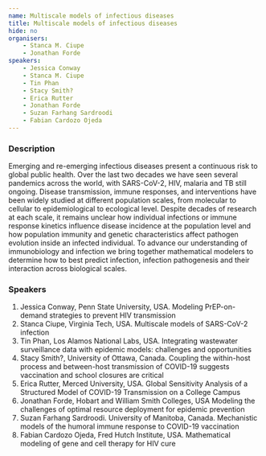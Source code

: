 ```yaml
---
name: Multiscale models of infectious diseases
title: Multiscale models of infectious diseases
hide: no
organisers:
    - Stanca M. Ciupe
    - Jonathan Forde
speakers:
    - Jessica Conway
    - Stanca M. Ciupe
    - Tin Phan
    - Stacy Smith?
    - Erica Rutter
    - Jonathan Forde
    - Suzan Farhang Sardroodi
    - Fabian Cardozo Ojeda
---
```

<h3 class="font-weight-light mb-3">Description</h3>

Emerging and re-emerging infectious diseases present a continuous risk to global public health. Over the last two decades we have seen several pandemics across the world, with SARS-CoV-2, HIV, malaria and TB still ongoing. Disease transmission, immune responses, and interventions have been widely studied at different population scales, from molecular to cellular to epidemiological to ecological level. Despite decades of research at each scale, it remains unclear how individual infections or immune response kinetics influence disease incidence at the population level and how population immunity and genetic characteristics affect pathogen evolution inside an infected individual. To advance our understanding of immunobiology and infection we bring together mathematical modelers to determine how to best predict infection, infection pathogenesis and their interaction across biological scales.

### Speakers

1. Jessica Conway, Penn State University, USA. Modeling PrEP-on-demand strategies to prevent HIV transmission
2. Stanca Ciupe, Virginia Tech, USA. Multiscale models of SARS-CoV-2 infection
3. Tin Phan, Los Alamos National Labs, USA. Integrating wastewater surveillance data with epidemic models: challenges and opportunities
4. Stacy Smith?, University of Ottawa, Canada. Coupling the within-host process and between-host transmission of COVID-19 suggests vaccination and school closures are critical
5. Erica Rutter, Merced University, USA. Global Sensitivity Analysis of a Structured Model of COVID-19 Transmission on a College Campus
6. Jonathan Forde, Hobart and William Smith Colleges, USA Modeling the challenges of optimal resource deployment for epidemic prevention
7. Suzan Farhang Sardroodi. University of Manitoba, Canada.
 Mechanistic models of the humoral immune response to COVID-19 vaccination
8. Fabian Cardozo Ojeda, Fred Hutch Institute, USA. Mathematical modeling of gene and cell therapy for HIV cure
